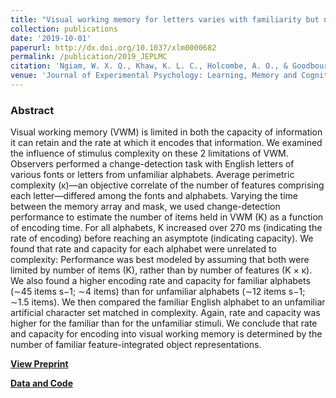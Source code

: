 ```yaml
---
title: "Visual working memory for letters varies with familiarity but not complexity"
collection: publications
date: '2019-10-01'
paperurl: http://dx.doi.org/10.1037/xlm0000682
permalink: /publication/2019_JEPLMC
citation: 'Ngiam, W. X. Q., Khaw, K. L. C., Holcombe, A. O., & Goodbourn, P. T. (2019). Visual working memory for letters varies with familiarity but not complexity. Journal of Experimental Psychology: Learning, Memory and Cognition, 45(10), 1761-1775.'
venue: 'Journal of Experimental Psychology: Learning, Memory and Cognition.'
---
```

### Abstract
Visual working memory (VWM) is limited in both the capacity of information it can retain and the rate at which it encodes that information. We examined the influence of stimulus complexity on these 2 limitations of VWM. Observers performed a change-detection task with English letters of various fonts or letters from unfamiliar alphabets. Average perimetric complexity (κ)—an objective correlate of the number of features comprising each letter—differed among the fonts and alphabets. Varying the time between the memory array and mask, we used change-detection performance to estimate the number of items held in VWM (K) as a function of encoding time. For all alphabets, K increased over 270 ms (indicating the rate of encoding) before reaching an asymptote (indicating capacity). We found that rate and capacity for each alphabet were unrelated to complexity: Performance was best modeled by assuming that both were limited by number of items (K), rather than by number of features (K × κ). We also found a higher encoding rate and capacity for familiar alphabets (∼45 items s−1; ∼4 items) than for unfamiliar alphabets (∼12 items s−1; ∼1.5 items). We then compared the familiar English alphabet to an unfamiliar artificial character set matched in complexity. Again, rate and capacity was higher for the familiar than for the unfamiliar stimuli. We conclude that rate and capacity for encoding into visual working memory is determined by the number of familiar feature-integrated object representations.

**[View Preprint](https://psyarxiv.com/cxkw5)**

**[Data and Code](https://osf.io/4by2f/)**